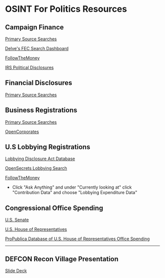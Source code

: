 # OSINT For Politics Resources

## Campaign Finance
[Primary Source Searches](
https://docs.google.com/spreadsheets/d/1wfXeGPO_04nWyd1FXunDXZUj2RlZQTbnlrsmhiXhS_Q/edit?usp=sharing)

[Delve's FEC Search Dashboard](https://fec.delvedc.com/contributions)

[FollowTheMoney](https://www.followthemoney.org/)

[IRS Political Disclosures](https://forms.irs.gov/app/pod/basicSearch/search?execution=e2s1&format=)

## Financial Disclosures

[Primary Source Searches](https://docs.google.com/spreadsheets/d/1Vd0enBqAKqwT7Wij0-w9hBsovGmteVrpLCPi3qGDa64/edit?usp=sharing)

## Business Registrations

[Primary Source Searches](https://docs.google.com/spreadsheets/d/162_LcUzpMto-kDm0wSZ41cGJ68MN6SoljjfwJg_KRbw/edit?usp=sharing)

[OpenCorporates](https://opencorporates.com/)

## U.S Lobbying Registrations

[Lobbying Disclosure Act Database](https://soprweb.senate.gov/index.cfm?event=selectFields&reset=1)

[OpenSecrets Lobbying Search](https://www.opensecrets.org/lobby/search.php)

[FollowTheMoney](https://www.followthemoney.org/)

- Click "Ask Anything" and under "Currently looking at" click "Contribution Data" and choose "Lobbying Expenditure Data"

## Congressional Office Spending

[U.S. Senate](https://www.senate.gov/legislative/common/generic/report_secsen.htm)

[U.S. House of Representatives](https://www.house.gov/the-house-explained/open-government/statement-of-disbursements)

[ProPublica Database of U.S. House of Representatives Office Spending](https://projects.propublica.org/represent/expenditures)

---

## DEFCON Recon Village Presentation

[Slide Deck](https://github.com/lloydamiller/politicosint/blob/master/Applied%20OSINT%20For%20Politics%20(Recon%20Village)%202018-08-11.pptx)
